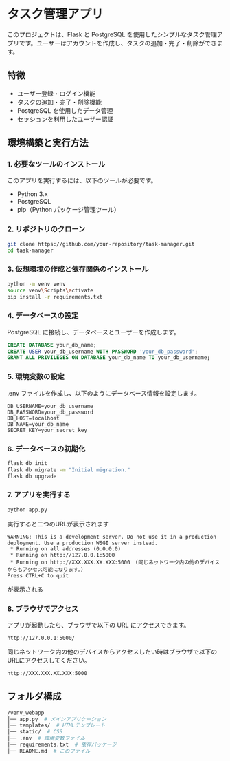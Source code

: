 # タスク管理アプリ

このプロジェクトは、Flask と PostgreSQL を使用したシンプルなタスク管理アプリです。ユーザーはアカウントを作成し、タスクの追加・完了・削除ができます。

## 特徴
- ユーザー登録・ログイン機能
- タスクの追加・完了・削除機能
- PostgreSQL を使用したデータ管理
- セッションを利用したユーザー認証

## 環境構築と実行方法

### 1. 必要なツールのインストール
このアプリを実行するには、以下のツールが必要です。
- Python 3.x
- PostgreSQL
- pip（Python パッケージ管理ツール）

### 2. リポジトリのクローン
```sh
git clone https://github.com/your-repository/task-manager.git
cd task-manager
```

### 3. 仮想環境の作成と依存関係のインストール
```sh
python -m venv venv
source venv\Scripts\activate
pip install -r requirements.txt
```

### 4. データベースの設定
PostgreSQL に接続し、データベースとユーザーを作成します。
```sql
CREATE DATABASE your_db_name;
CREATE USER your_db_username WITH PASSWORD 'your_db_password';
GRANT ALL PRIVILEGES ON DATABASE your_db_name TO your_db_username;
```
### 5. 環境変数の設定
.env ファイルを作成し、以下のようにデータベース情報を設定します。
```dotenv
DB_USERNAME=your_db_username
DB_PASSWORD=your_db_password
DB_HOST=localhost
DB_NAME=your_db_name
SECRET_KEY=your_secret_key
```
### 6. データベースの初期化
```sh
flask db init
flask db migrate -m "Initial migration."
flask db upgrade
```

### 7. アプリを実行する
```sh
python app.py
```
実行すると二つのURLが表示されます
```flask run
WARNING: This is a development server. Do not use it in a production deployment. Use a production WSGI server instead.
 * Running on all addresses (0.0.0.0)
 * Running on http://127.0.0.1:5000
 * Running on http://XXX.XXX.XX.XXX:5000　(同じネットワーク内の他のデバイスからもアクセス可能になります。)
Press CTRL+C to quit
```
が表示される
### 8. ブラウザでアクセス
アプリが起動したら、ブラウザで以下の URL にアクセスできます。
```url
http://127.0.0.1:5000/
```
同じネットワーク内の他のデバイスからアクセスしたい時はブラウザで以下のURLにアクセスしてください。
```sh
http://XXX.XXX.XX.XXX:5000
```
## フォルダ構成
```bash
/venv_webapp
│── app.py  # メインアプリケーション
│── templates/  # HTMLテンプレート
│── static/  # CSS
│── .env  # 環境変数ファイル
│── requirements.txt  # 依存パッケージ
│── README.md  # このファイル
```

